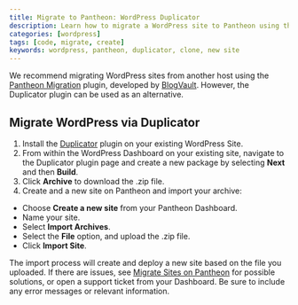 ```yaml
---
title: Migrate to Pantheon: WordPress Duplicator
description: Learn how to migrate a WordPress site to Pantheon using the Duplicator plugin.
categories: [wordpress]
tags: [code, migrate, create]
keywords: wordpress, pantheon, duplicator, clone, new site
---
```

We recommend migrating WordPress sites from another host using the [Pantheon Migration](https://wordpress.org/plugins/bv-pantheon-migration/) plugin, developed by [BlogVault](https://blogvault.net/). However, the Duplicator plugin can be used as an alternative.

## Migrate WordPress via Duplicator

1. Install the [Duplicator](https://wordpress.org/plugins/duplicator/) plugin on your existing WordPress Site.
2. From within the WordPress Dashboard on your existing site, navigate to the Duplicator plugin page and create a new package by selecting **Next** and then **Build**.
3. Click **Archive** to download the .zip file.
4. Create and a new site on Pantheon and import your archive:
 - Choose **Create a new site** from your Pantheon Dashboard.
 - Name your site.
 - Select **Import Archives**.
 - Select the **File** option, and upload the .zip file.
 - Click **Import Site**.

The import process will create and deploy a new site based on the file you uploaded. If there are issues, see [Migrate Sites on Pantheon](/docs/migrate) for possible solutions, or open a support ticket from your Dashboard. Be sure to include any error messages or relevant information.
